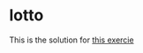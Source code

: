 # lotto
This is the solution for [this exercie](https://loma.info.hu/index.php/programozas/programozas-feladatok/1-lotto)
